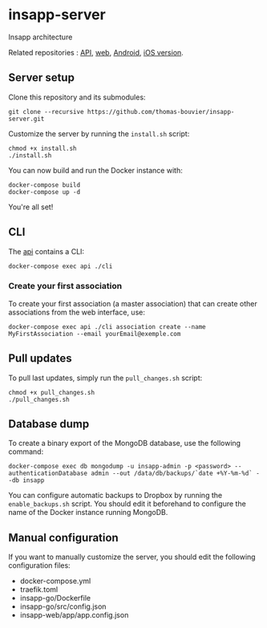 # insapp-server

Insapp architecture

Related repositories : [API](https://github.com/thomas-bouvier/insapp-go), [web](https://github.com/thomas-bouvier/insapp-web), [Android](https://github.com/thomas-bouvier/insapp-android), [iOS version](https://github.com/RobAddict/insapp-iOS).

## Server setup

Clone this repository and its submodules:

    git clone --recursive https://github.com/thomas-bouvier/insapp-server.git

Customize the server by running the `install.sh` script:

    chmod +x install.sh
    ./install.sh

You can now build and run the Docker instance with:

    docker-compose build
    docker-compose up -d

You're all set!

## CLI

The [api](https://github.com/thomas-bouvier/insapp-go) contains a CLI:

    docker-compose exec api ./cli

### Create your first association

To create your first association (a master association) that can create other associations from the web interface, use:

    docker-compose exec api ./cli association create --name MyFirstAssociation --email yourEmail@exemple.com

## Pull updates

To pull last updates, simply run the `pull_changes.sh` script:

    chmod +x pull_changes.sh
    ./pull_changes.sh

## Database dump

To create a binary export of the MongoDB database, use the following command:

    docker-compose exec db mongodump -u insapp-admin -p <password> --authenticationDatabase admin --out /data/db/backups/`date +%Y-%m-%d` --db insapp

You can configure automatic backups to Dropbox by running the `enable_backups.sh` script. You should edit it beforehand to configure the name of the Docker instance running MongoDB.

## Manual configuration

If you want to manually customize the server, you should edit the following configuration files:

* docker-compose.yml
* traefik.toml
* insapp-go/Dockerfile
* insapp-go/src/config.json
* insapp-web/app/app.config.json
